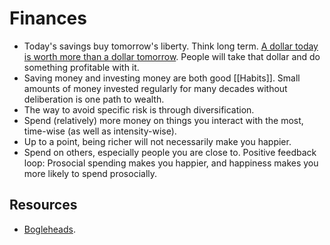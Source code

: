 # Finances

- Today's savings buy tomorrow's liberty. Think long term. [A dollar today is worth more than a dollar tomorrow](https://putanumonit.com/2017/02/10/get-rich-slowly/). People will take that dollar and do something profitable with it.
- Saving money and investing money are both good [[Habits]]. Small amounts of money invested regularly for many decades without deliberation is one path to wealth.
- The way to avoid specific risk is through diversification.
- Spend (relatively) more money on things you interact with the most, time-wise (as well as intensity-wise).
- Up to a point, being richer will not necessarily make you happier.
- Spend on others, especially people you are close to. Positive feedback loop: Prosocial spending makes you happier, and happiness makes you more likely to spend prosocially. 

## Resources

- [Bogleheads](https://www.bogleheads.org/wiki/Getting_started).